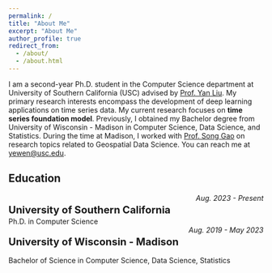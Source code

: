 ```yaml
---
permalink: /
title: "About Me"
excerpt: "About Me"
author_profile: true
redirect_from: 
  - /about/
  - /about.html
---
```


I am a second-year Ph.D. student in the Computer Science department at University of Southern California (USC) advised by <a href='https://viterbi-web.usc.edu/~liu32/'>Prof. Yan Liu</a>. My primary research interests encompass the development of deep learning applications on time series data. My current research focuses on **time series foundation model**. Previously, I obtained my Bachelor degree from University of Wisconsin - Madison in Computer Science, Data Science, and Statistics. During the time at Madison, I worked with <a href='https://datascience.wisc.edu/staff/gao-song/'> Prof. Song Gao</a> on research topics related to Geospatial Data Science. You can reach me at <a href="mailto:yewen@usc.edu">yewen@usc.edu</a>. 



<!-- ## Research Interest: 
* Time Series
* Foundation Model
* Diffusion
* Spatial-Temporal -->

## Education
<div style='display: flex; justify-content: space-between;'>
	<p style='font-size:20px; margin-bottom:2px'><b>University of Southern California</b></p>
	<i>Aug. 2023 - Present</i>
</div>
Ph.D. in Computer Science

<div style='display: flex; justify-content: space-between;'>
	<p style='font-size:20px; margin-bottom:2px'><b>University of Wisconsin - Madison</b></p>
	<i>Aug. 2019 - May 2023</i>
</div>

Bachelor of Science in Computer Science, Data Science, Statistics

<!-- ## News -->


<!-- ## Selected Publications
* [**Understanding the spatiotemporal heterogeneities in the associations between COVID-19 infections and both human mobility and close contacts in the United States**](https://dl.acm.org/doi/abs/10.1145/3557995.3566117)
	**Wen Ye**, Song Gao \\
	*Proceedings of the 3rd ACM SIGSPATIAL International Workshop on Spatial Computing for Epidemiology*

More details are under [Publications](/publications/) -->

<!-- ## Service -->


<!-- ## Contact
- <a href="mailto:yewen@usc.edu">yewen@usc.edu</a> -->
